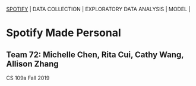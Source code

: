 [SPOTIFY](https://lovespotify.github.io/) | DATA COLLECTION | EXPLORATORY DATA ANALYSIS | MODEL | 

# Spotify Made Personal

## Team 72: Michelle Chen, Rita Cui, Cathy Wang, Allison Zhang

CS 109a Fall 2019
